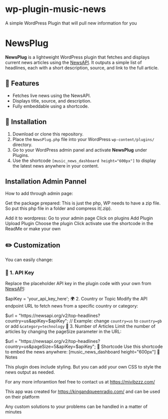 # wp-plugin-music-news
A simple WordPress Plugin that will pull new information for you
# NewsPlug

**NewsPlug** is a lightweight WordPress plugin that fetches and displays current news articles using the [NewsAPI](https://newsapi.org/). It outputs a simple list of headlines, each with a short description, source, and link to the full article.

## 🧰 Features

- Fetches live news using the NewsAPI.
- Displays title, source, and description.
- Fully embeddable using a shortcode.

## 🚀 Installation

1. Download or clone this repository.
2. Place the `NewsPlug.php` file into your WordPress `wp-content/plugins/` directory.
3. Go to your WordPress admin panel and activate **NewsPlug** under Plugins.
4. Use the shortcode `[music_news_dashboard height="600px"]` to display the latest news anywhere in your content.


## Installation Admin Pannel
How to add through admin page:

Get the package prepared:
This is just the php, WP needs to have a zip file. So put this php file in a folder and compress it(.zip). 


Add it to wordpress:
Go to your admin page
Click on plugins
Add Plugin
Upload Plugin
Choose the plugin
Click activate
use the shortcode in the ReadMe or make your own

## ✏️ Customization

You can easily change:

### 🔑 1. API Key
Replace the placeholder API key in the plugin code with your own from [NewsAPI](https://newsapi.org/):


$apiKey = 'your_api_key_here';
🌍 2. Country or Topic
Modify the API endpoint URL to fetch news from a specific country or category:


$url = "https://newsapi.org/v2/top-headlines?country=us&apiKey=$apiKey";
// Example: change `country=us` to `country=gb` or add `&category=technology`
🔢 3. Number of Articles
Limit the number of articles by changing the pageSize parameter in the URL:


$url = "https://newsapi.org/v2/top-headlines?country=us&pageSize=5&apiKey=$apiKey";
📌 Shortcode
Use this shortcode to embed the news anywhere:
[music_news_dashboard height="600px"]
📎 Notes

This plugin does include styling. But you can add your own CSS to style the news output as needed.

For any more inforamtion feel free to contact us at https://mivibzzz.com/

This app was created for https://kingandqueenradio.com/ and can be used on their platform

Any custom solutions to your problems can be handled in a matter of minutes
